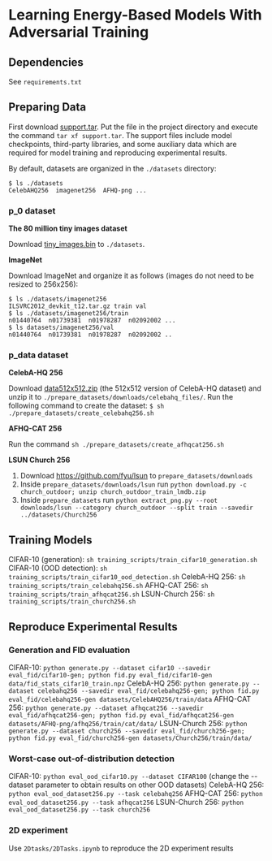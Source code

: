 # Learning Energy-Based Models With Adversarial Training

## Dependencies

See `requirements.txt`

## Preparing Data

First download [support.tar](https://github-share.s3.amazonaws.com/support.tar). Put the file in the project directory and execute the command `tar xf support.tar`.
The support files include model checkpoints, third-party libraries, and some auxiliary data which are required for model training and reproducing experimental results.

By default, datasets are organized in the `./datasets` directory:

```
$ ls ./datasets
CelebAHQ256  imagenet256  AFHQ-png ...
```

### p_0 dataset

**The 80 million tiny images dataset**

Download [tiny_images.bin](http://www.archive.org/download/80-million-tiny-images-2-of-2/tiny_images.bin) to `./datasets`.

**ImageNet**

Download ImageNet and organize it as follows (images do not need to be resized to 256x256):

```
$ ls ./datasets/imagenet256
ILSVRC2012_devkit_t12.tar.gz train val
$ ls ./datasets/imagenet256/train
n01440764  n01739381  n01978287  n02092002 ...
$ ls datasets/imagenet256/val
n01440764  n01739381  n01978287  n02092002 .. 
```
### p_data dataset

**CelebA-HQ 256**

Download [data512x512.zip](https://drive.google.com/drive/folders/11Vz0fqHS2rXDb5pprgTjpD7S2BAJhi1P) (the 512x512 version of CelebA-HQ dataset) and unzip it to `./prepare_datasets/downloads/celebahq_files/`. Run the following command to create the dataset: `$ sh ./prepare_datasets/create_celebahq256.sh`

**AFHQ-CAT 256**

Run the command `sh ./prepare_datasets/create_afhqcat256.sh`

**LSUN Church 256**
1. Download https://github.com/fyu/lsun to `prepare_datasets/downloads`
2. Inside `prepare_datasets/downloads/lsun` run `python download.py -c church_outdoor; unzip church_outdoor_train_lmdb.zip` 
3. Inside `prepare_datasets` run `python extract_png.py --root downloads/lsun --category church_outdoor --split train --savedir ../datasets/Church256`



## Training Models

CIFAR-10 (generation): `sh training_scripts/train_cifar10_generation.sh`
CIFAR-10 (OOD detection): `sh training_scripts/train_cifar10_ood_detection.sh`
CelebA-HQ 256: `sh training_scripts/train_celebahq256.sh`
AFHQ-CAT 256: `sh training_scripts/train_afhqcat256.sh`
LSUN-Church 256: `sh training_scripts/train_church256.sh`


## Reproduce Experimental Results

### Generation and FID evaluation
CIFAR-10: `python generate.py --dataset cifar10 --savedir eval_fid/cifar10-gen; python fid.py eval_fid/cifar10-gen data/fid_stats_cifar10_train.npz`
CelebA-HQ 256: `python generate.py --dataset celebahq256 --savedir eval_fid/celebahq256-gen; python fid.py eval_fid/celebahq256-gen datasets/CelebAHQ256/train/data`
AFHQ-CAT 256: `python generate.py --dataset afhqcat256 --savedir eval_fid/afhqcat256-gen; python fid.py eval_fid/afhqcat256-gen datasets/AFHQ-png/afhq256/train/cat/data/`
LSUN-Church 256: `python generate.py --dataset church256 --savedir eval_fid/church256-gen; python fid.py eval_fid/church256-gen datasets/Church256/train/data/`

### Worst-case out-of-distribution detection

CIFAR-10: `python eval_ood_cifar10.py --dataset CIFAR100` (change the --dataset parameter to obtain results on other OOD datasets)
CelebA-HQ 256: `python eval_ood_dataset256.py --task celebahq256`
AFHQ-CAT 256: `python eval_ood_dataset256.py --task afhqcat256`
LSUN-Church 256: `python eval_ood_dataset256.py --task church256`


### 2D experiment
Use `2Dtasks/2DTasks.ipynb` to reproduce the 2D experiment results
